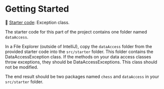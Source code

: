 # Getting Started

📁 [Starter code](../starter-code): Exception class.

The starter code for this part of the project contains one folder named `dataAccess`.

In a File Explorer (outside of IntelliJ), copy the `dataAccess` folder from the provided starter code into the `src/starter` folder. This folder contains the DataAccessException class. If the methods on your data access classes throw exceptions, they should be DataAccessExceptions. This class should not be modified.

The end result should be two packages named `chess` and `dataAccess` in your `src/starter` folder.
